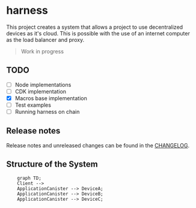 # harness

This project creates a system that allows a project to use decentralized devices as it's cloud. This is possible with the use of an internet computer as the load balancer and proxy.

> Work in progress

## TODO
- [ ] Node implementations
- [ ] CDK implementation
- [x] Macros base implementation
- [ ] Test examples
- [ ] Running harness on chain
 
## Release notes

Release notes and unreleased changes can be found in the [CHANGELOG](./CHANGELOG.md).

## Structure of the System

```mermaid
    graph TD;
    Client --> 
    ApplicationCanister --> DeviceA;
    ApplicationCanister --> DeviceB;
    ApplicationCanister --> DeviceC;
```
